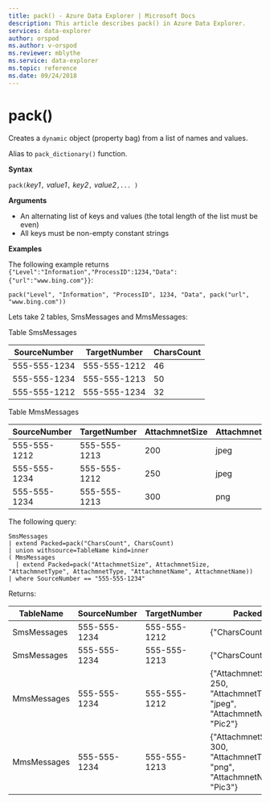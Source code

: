 ```yaml
---
title: pack() - Azure Data Explorer | Microsoft Docs
description: This article describes pack() in Azure Data Explorer.
services: data-explorer
author: orspod
ms.author: v-orspod
ms.reviewer: mblythe
ms.service: data-explorer
ms.topic: reference
ms.date: 09/24/2018
---
```

# pack()

Creates a `dynamic` object (property bag) from a list of names and values.

Alias to `pack_dictionary()` function.

**Syntax**

`pack(`*key1*`,` *value1*`,` *key2*`,` *value2*`,... )`

**Arguments**

* An alternating list of keys and values (the total length of the list must be even)
* All keys must be non-empty constant strings

**Examples**

The following example returns `{"Level":"Information","ProcessID":1234,"Data":{"url":"www.bing.com"}}`:

```kusto
pack("Level", "Information", "ProcessID", 1234, "Data", pack("url", "www.bing.com"))
```

Lets take 2 tables, SmsMessages and MmsMessages:

Table SmsMessages 

|SourceNumber |TargetNumber| CharsCount
|---|---|---
|555-555-1234 |555-555-1212 | 46 
|555-555-1234 |555-555-1213 | 50 
|555-555-1212 |555-555-1234 | 32 

Table MmsMessages 

|SourceNumber |TargetNumber| AttachmnetSize | AttachmnetType | AttachmnetName
|---|---|---|---|---
|555-555-1212 |555-555-1213 | 200 | jpeg | Pic1
|555-555-1234 |555-555-1212 | 250 | jpeg | Pic2
|555-555-1234 |555-555-1213 | 300 | png | Pic3

The following query:
```kusto
SmsMessages 
| extend Packed=pack("CharsCount", CharsCount) 
| union withsource=TableName kind=inner 
( MmsMessages 
  | extend Packed=pack("AttachmnetSize", AttachmnetSize, "AttachmnetType", AttachmnetType, "AttachmnetName", AttachmnetName))
| where SourceNumber == "555-555-1234"
``` 

Returns:

|TableName |SourceNumber |TargetNumber | Packed
|---|---|---|---
|SmsMessages|555-555-1234 |555-555-1212 | {"CharsCount": 46}
|SmsMessages|555-555-1234 |555-555-1213 | {"CharsCount": 50}
|MmsMessages|555-555-1234 |555-555-1212 | {"AttachmnetSize": 250, "AttachmnetType": "jpeg", "AttachmnetName": "Pic2"}
|MmsMessages|555-555-1234 |555-555-1213 | {"AttachmnetSize": 300, "AttachmnetType": "png", "AttachmnetName": "Pic3"}